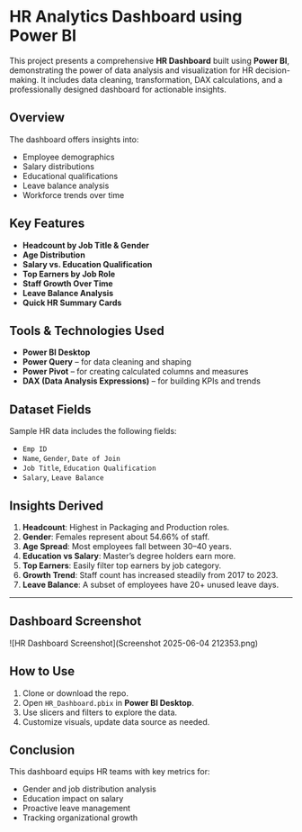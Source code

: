 # HR Analytics Dashboard using Power BI

This project presents a comprehensive **HR Dashboard** built using **Power BI**, demonstrating the power of data analysis and visualization for HR decision-making. It includes data cleaning, transformation, DAX calculations, and a professionally designed dashboard for actionable insights.


##  Overview

The dashboard offers insights into:
- Employee demographics
- Salary distributions
- Educational qualifications
- Leave balance analysis
- Workforce trends over time

##  Key Features

-  **Headcount by Job Title & Gender**
-  **Age Distribution**
-  **Salary vs. Education Qualification**
-  **Top Earners by Job Role**
-  **Staff Growth Over Time**
-  **Leave Balance Analysis**
-  **Quick HR Summary Cards**

##  Tools & Technologies Used

- **Power BI Desktop**
- **Power Query** – for data cleaning and shaping
- **Power Pivot** – for creating calculated columns and measures
- **DAX (Data Analysis Expressions)** – for building KPIs and trends

##  Dataset Fields

Sample HR data includes the following fields:
- `Emp ID`
- `Name`, `Gender`, `Date of Join`
- `Job Title`, `Education Qualification`
- `Salary`, `Leave Balance`

##  Insights Derived

1.  **Headcount**: Highest in Packaging and Production roles.
2.  **Gender**: Females represent about 54.66% of staff.
3.  **Age Spread**: Most employees fall between 30–40 years.
4.  **Education vs Salary**: Master’s degree holders earn more.
5.  **Top Earners**: Easily filter top earners by job category.
6.  **Growth Trend**: Staff count has increased steadily from 2017 to 2023.
7.  **Leave Balance**: A subset of employees have 20+ unused leave days.

---

##  Dashboard Screenshot

![HR Dashboard Screenshot](Screenshot 2025-06-04 212353.png)


##  How to Use

1. Clone or download the repo.
2. Open `HR_Dashboard.pbix` in **Power BI Desktop**.
3. Use slicers and filters to explore the data.
4. Customize visuals, update data source as needed.


##  Conclusion

This dashboard equips HR teams with key metrics for:
- Gender and job distribution analysis
- Education impact on salary
- Proactive leave management
- Tracking organizational growth





